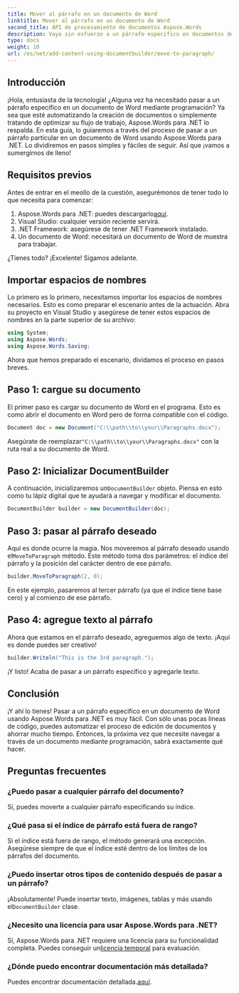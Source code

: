 ```yaml
---
title: Mover al párrafo en un documento de Word
linktitle: Mover al párrafo en un documento de Word
second_title: API de procesamiento de documentos Aspose.Words
description: Vaya sin esfuerzo a un párrafo específico en documentos de Word utilizando Aspose.Words para .NET con esta guía completa. Perfecto para desarrolladores que buscan optimizar sus flujos de trabajo de documentos.
type: docs
weight: 10
url: /es/net/add-content-using-documentbuilder/move-to-paragraph/
---
```

## Introducción

¡Hola, entusiasta de la tecnología! ¿Alguna vez ha necesitado pasar a un párrafo específico en un documento de Word mediante programación? Ya sea que esté automatizando la creación de documentos o simplemente tratando de optimizar su flujo de trabajo, Aspose.Words para .NET lo respalda. En esta guía, lo guiaremos a través del proceso de pasar a un párrafo particular en un documento de Word usando Aspose.Words para .NET. Lo dividiremos en pasos simples y fáciles de seguir. Así que ¡vamos a sumergirnos de lleno!

## Requisitos previos

Antes de entrar en el meollo de la cuestión, asegurémonos de tener todo lo que necesita para comenzar:

1.  Aspose.Words para .NET: puedes descargarlo[aquí](https://releases.aspose.com/words/net/).
2. Visual Studio: cualquier versión reciente servirá.
3. .NET Framework: asegúrese de tener .NET Framework instalado.
4. Un documento de Word: necesitará un documento de Word de muestra para trabajar.

¿Tienes todo? ¡Excelente! Sigamos adelante.

## Importar espacios de nombres

Lo primero es lo primero, necesitamos importar los espacios de nombres necesarios. Esto es como preparar el escenario antes de la actuación. Abra su proyecto en Visual Studio y asegúrese de tener estos espacios de nombres en la parte superior de su archivo:

```csharp
using System;
using Aspose.Words;
using Aspose.Words.Saving;
```

Ahora que hemos preparado el escenario, dividamos el proceso en pasos breves.

## Paso 1: cargue su documento

El primer paso es cargar su documento de Word en el programa. Esto es como abrir el documento en Word pero de forma compatible con el código.

```csharp
Document doc = new Document("C:\\path\\to\\your\\Paragraphs.docx");
```

 Asegúrate de reemplazar`"C:\\path\\to\\your\\Paragraphs.docx"` con la ruta real a su documento de Word.

## Paso 2: Inicializar DocumentBuilder

 A continuación, inicializaremos un`DocumentBuilder` objeto. Piensa en esto como tu lápiz digital que te ayudará a navegar y modificar el documento.

```csharp
DocumentBuilder builder = new DocumentBuilder(doc);
```

## Paso 3: pasar al párrafo deseado

 Aquí es donde ocurre la magia. Nos moveremos al párrafo deseado usando el`MoveToParagraph` método. Este método toma dos parámetros: el índice del párrafo y la posición del carácter dentro de ese párrafo.

```csharp
builder.MoveToParagraph(2, 0);
```

En este ejemplo, pasaremos al tercer párrafo (ya que el índice tiene base cero) y al comienzo de ese párrafo.

## Paso 4: agregue texto al párrafo

Ahora que estamos en el párrafo deseado, agreguemos algo de texto. ¡Aquí es donde puedes ser creativo!

```csharp
builder.Writeln("This is the 3rd paragraph.");
```

¡Y listo! Acaba de pasar a un párrafo específico y agregarle texto.

## Conclusión

¡Y ahí lo tienes! Pasar a un párrafo específico en un documento de Word usando Aspose.Words para .NET es muy fácil. Con sólo unas pocas líneas de código, puedes automatizar el proceso de edición de documentos y ahorrar mucho tiempo. Entonces, la próxima vez que necesite navegar a través de un documento mediante programación, sabrá exactamente qué hacer.

## Preguntas frecuentes

### ¿Puedo pasar a cualquier párrafo del documento?
Sí, puedes moverte a cualquier párrafo especificando su índice.

### ¿Qué pasa si el índice de párrafo está fuera de rango?
Si el índice está fuera de rango, el método generará una excepción. Asegúrese siempre de que el índice esté dentro de los límites de los párrafos del documento.

### ¿Puedo insertar otros tipos de contenido después de pasar a un párrafo?
 ¡Absolutamente! Puede insertar texto, imágenes, tablas y más usando el`DocumentBuilder` clase.

### ¿Necesito una licencia para usar Aspose.Words para .NET?
 Sí, Aspose.Words para .NET requiere una licencia para su funcionalidad completa. Puedes conseguir un[licencia temporal](https://purchase.aspose.com/temporary-license/) para evaluación.

### ¿Dónde puedo encontrar documentación más detallada?
 Puedes encontrar documentación detallada.[aquí](https://reference.aspose.com/words/net/).
